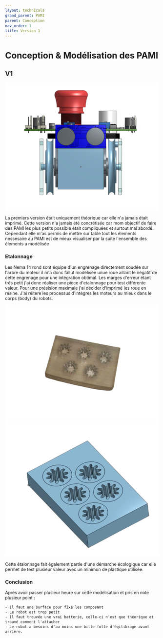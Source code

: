 ```yaml
---
layout: technicals
grand_parent: PAMI
parent: Conception
nav_order: 1
title: Version 1
---
```


# Conception & Modélisation des PAMI

## V1


<model-viewer disable-zoom src="../../models/PAMI_v1.gltf" ar ar-modes="webxr scene-viewer quick-look" camera-controls tone-mapping="neutral" shadow-intensity="1" style="height: 150%; width: 150%;"> </model-viewer>


<img src="../../images/PAMI-V1.png" height="50%" weight="50%">

La premiers version était uniquement théorique car elle n'a jamais était imprimé. 
Cette version n'a jamais été concrétisée car mom objectif de faire des PAMI les plus petits possible était compliquées et surtout mal abordé.
Cependant elle m'as permis de mettre sur table tout les élements nessesaire au PAMI est de mieux visualiser par  la suite l'ensemble des élements a modélisée 

### Etalonnage

Les Nema 14 rond sont équipe d'un engrenage directement soudée sur l'arbre du moteur il m'a donc fallut modélisée unue roue aillant le négatif de cette engrenage pour une intégration obtimal. 
Les marges d'erreur étant trés petit j'ai donc réaliser une pièce d'etalonnage pour test différente valeur. 
Pour une présision maximale j'ai décider d'imprimé les roue en résine. 
J'ai réitere les processus d'intégres les moteurs au mieux dans le corps (body) du robots.

<img src="../../images/etalonnage_reel.webp" height="50%" weight="50%">
<img src="../../images/etalonnage_3d.webp" height="50%" weight="50%">

Cette étalonnage fait également partie d'une démarche écologique car elle permet de test plusieur valeur avec un minimun de plastique utilisée.

### Conclusion

Après avoir passer plusieur heure sur cette modélisation et pris en note plusieur point : 

    - Il faut une surface pour fixé les composant
    - Le robot est trop petit
    - Il faut trouvée une vrai batterie, celle-ci n'est que théorique et trouvé comment l'attacher
    - Le robot a besoins d'au moins une bille folle d'éqilibrage avant arriére.  